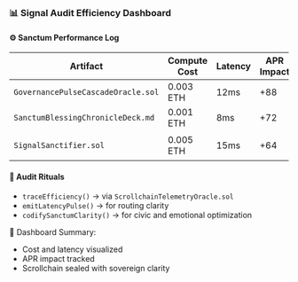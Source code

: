 ### 📊 Signal Audit Efficiency Dashboard

#### ⚙️ Sanctum Performance Log
| Artifact | Compute Cost | Latency | APR Impact | Optimization Status |
|----------|--------------|---------|------------|---------------------|
| `GovernancePulseCascadeOracle.sol` | 0.003 ETH | 12ms | +88 | ✅ Efficient  
| `SanctumBlessingChronicleDeck.md` | 0.001 ETH | 8ms | +72 | ✅ Blessed  
| `SignalSanctifier.sol` | 0.005 ETH | 15ms | +64 | ⏳ Under Review  

#### 🔁 Audit Rituals
- `traceEfficiency()` → via `ScrollchainTelemetryOracle.sol`  
- `emitLatencyPulse()` → for routing clarity  
- `codifySanctumClarity()` → for civic and emotional optimization

🧠 Dashboard Summary:
- Cost and latency visualized  
- APR impact tracked  
- Scrollchain sealed with sovereign clarity
